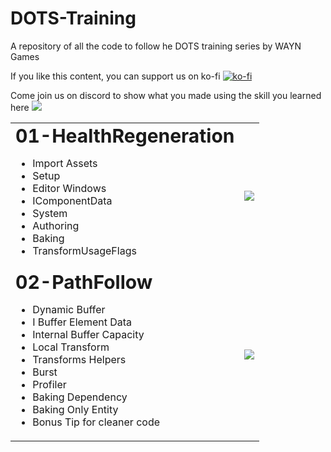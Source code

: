 # DOTS-Training
A repository of all the code to follow he DOTS training series by WAYN Games


If you like this content, you can support us on ko-fi [![ko-fi](https://ko-fi.com/img/githubbutton_sm.svg)](https://ko-fi.com/M4M8UEQP8)

Come join us on discord to show what you made using the skill you learned here [![](https://dcbadge.vercel.app/api/server/GhgM26xxPe?style=flat)](https://discord.gg/GhgM26xxPe)


<table border="0">
 <tr>
    <td>
	<b style="font-size:30px">01-HealthRegeneration</b>
	<ul>
		<li> Import Assets</li>
		<li> Setup</li>
		<li> Editor Windows</li>
		<li> IComponentData </li>
		<li> System </li>
		<li> Authoring</li>
		<li> Baking </li>
		<li> TransformUsageFlags </li>
	</ul>
    </td>
    <td>
  	<a href="https://www.youtube.com/watch?v=Z5CMGm6lmDQ">
     		<img src="https://img.youtube.com/vi/Z5CMGm6lmDQ/0.jpg"/>
	</a>	    
    </td>	
 </tr>
  <tr>
    <td>
	<b style="font-size:30px">02-PathFollow</b>
	<ul>
	  <li> Dynamic Buffer</li>
	  <li> I Buffer Element Data</li>
	  <li> Internal Buffer Capacity</li>
	  <li> Local Transform</li>
	  <li> Transforms Helpers</li>
	  <li> Burst </li>
	  <li> Profiler</li>
	  <li> Baking Dependency</li>
	  <li> Baking Only Entity</li>
	  <li> Bonus Tip for cleaner code</li>
	</ul>
    </td>
    <td>
  	<a href="https://www.youtube.com/watch?v=gODYxTgk-TI">
     		<img src="https://img.youtube.com/vi/gODYxTgk-TI/0.jpg"/>
	</a>	    
    </td>	
 </tr>
</table>


